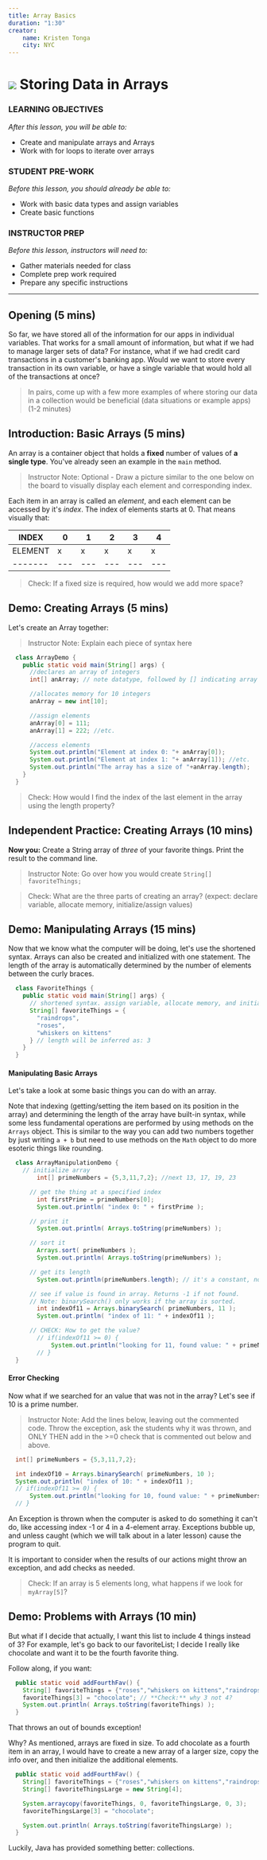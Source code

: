 ```yaml
---
title: Array Basics
duration: "1:30"
creator:
    name: Kristen Tonga
    city: NYC
---
```


# ![](https://ga-dash.s3.amazonaws.com/production/assets/logo-9f88ae6c9c3871690e33280fcf557f33.png) Storing Data in Arrays

### LEARNING OBJECTIVES
*After this lesson, you will be able to:*
- Create and manipulate arrays and Arrays
- Work with for loops to iterate over arrays


### STUDENT PRE-WORK
*Before this lesson, you should already be able to:*
- Work with basic data types and assign variables
- Create basic functions

### INSTRUCTOR PREP
*Before this lesson, instructors will need to:*
- Gather materials needed for class
- Complete prep work required
- Prepare any specific instructions

---
<a name="opening"></a>

## Opening (5 mins)

So far, we have stored all of the information for our apps in individual variables. That works for a small amount of information, but what if we had to manage larger sets of data? For instance, what if we had credit card transactions in a customer's banking app. Would we want to store every transaction in its own variable, or have a single variable that would hold all of the transactions at once?

>  In pairs, come up with a few more examples of where storing our data in a collection would be beneficial (data situations or example apps) (1-2 minutes)

<a name="introduction"></a>
## Introduction: Basic Arrays (5 mins)

An array is a container object that holds a **fixed** number of values of **a single type**. You've already seen an example in the `main` method.

> Instructor Note: Optional - Draw a picture similar to the one below on the board to visually display each element and corresponding index.

Each item in an array is called an *element*, and each element can be accessed by it's *index*. The index of elements starts at 0. That means visually that:

  INDEX  | 0 | 1 | 2 | 3 | 4
  -------|---|---|---|---|---
| ELEMENT| x | x | x | x | x |
  -------|---|---|---|---|---

> Check: If a fixed size is required, how would we add more space?

## Demo: Creating Arrays (5 mins)

Let's create an Array together:

> Instructor Note:  Explain each piece of syntax here

```java
  class ArrayDemo {
    public static void main(String[] args) {
      //declares an array of integers
      int[] anArray; // note datatype, followed by [] indicating array

      //allocates memory for 10 integers
      anArray = new int[10];

      //assign elements
      anArray[0] = 111;
      anArray[1] = 222; //etc.

      //access elements
      System.out.println("Element at index 0: "+ anArray[0]);
      System.out.println("Element at index 1: "+ anArray[1]); //etc.
      System.out.println("The array has a size of "+anArray.length);
    }
  }
```

> Check: How would I find the index of the last element in the array using the length property?

## Independent Practice: Creating Arrays (10 mins)

**Now you:** Create a String array of *three* of your favorite things. Print the result to the command line.

>Instructor Note: Go over how you would create `String[] favoriteThings;`

> Check: What are the three parts of creating an array? (expect: declare variable, allocate memory, initialize/assign values)

## Demo: Manipulating Arrays (15 mins)

Now that we know what the computer will be doing, let's use the shortened syntax. Arrays can also be created and initialized with one statement. The length of the array is automatically determined by the number of elements between the curly braces.

```java
  class FavoriteThings {
    public static void main(String[] args) {
      // shortened syntax. assign variable, allocate memory, and initialize values all in one
      String[] favoriteThings = {
        "raindrops",
        "roses",
        "whiskers on kittens"
      } // length will be inferred as: 3
    }
  }
```

#### Manipulating Basic Arrays

Let's take a look at some basic things you can do with an array.

Note that indexing (getting/setting the item based on its position in the array) and determining the length of the array have built-in syntax, while some less fundamental operations are performed by using methods on the `Arrays` object. This is similar to the way you can add two numbers together by just writing `a + b` but need to use methods on the `Math` object to do more esoteric things like rounding.

```java
  class ArrayManipulationDemo {
    // initialize array
        int[] primeNumbers = {5,3,11,7,2}; //next 13, 17, 19, 23

      // get the thing at a specified index
        int firstPrime = primeNumbers[0];
        System.out.println( "index 0: " + firstPrime );

      // print it
        System.out.println( Arrays.toString(primeNumbers) );

      // sort it
        Arrays.sort( primeNumbers );
        System.out.println( Arrays.toString(primeNumbers) );

      // get its length
        System.out.println(primeNumbers.length); // it's a constant, not a method -- we'll talk about this later

      // see if value is found in array. Returns -1 if not found.
      // Note: binarySearch() only works if the array is sorted.
        int indexOf11 = Arrays.binarySearch( primeNumbers, 11 );
        System.out.println( "index of 11: " + indexOf11 );

      // CHECK: How to get the value?
        // if(indexOf11 >= 0) {
            System.out.println("looking for 11, found value: " + primeNumbers[indexOf11]);
        // }
  }
```

#### Error Checking
Now what if we searched for an value that was not in the array? Let's see if 10 is a prime number.

> Instructor Note: Add the lines below, leaving out the commented code. Throw the exception, ask the students why it was thrown, and ONLY THEN add in the >=0 check that is commented out below and above.

```java
  int[] primeNumbers = {5,3,11,7,2};

  int indexOf10 = Arrays.binarySearch( primeNumbers, 10 );
  System.out.println( "index of 10: " + indexOf11 );
  // if(indexOf11 >= 0) {
      System.out.println("looking for 10, found value: " + primeNumbers[indexOf11]);
  // }
```

An Exception is thrown when the computer is asked to do something it can't do, like accessing index -1 or 4 in a 4-element array. Exceptions bubble up, and unless caught (which we will talk about in a later lesson) cause the program to quit.

It is important to consider when the results of our actions might throw an exception, and add checks as needed.

> Check:  If an array is 5 elements long, what happens if we look for `myArray[5]`?

## Demo: Problems with Arrays (10 min)

But what if I decide that actually, I want this list to include 4 things instead of 3? For example, let's go back to our favoriteList; I decide I really like chocolate and want it to be the fourth favorite thing.

Follow along, if you want:

```java
  public static void addFourthFav() {
    String[] favoriteThings = {"roses","whiskers on kittens","raindrops"};
    favoriteThings[3] = "chocolate"; // **Check:** why 3 not 4?
    System.out.println( Arrays.toString(favoriteThings) );
  }
```

That throws an out of bounds exception!

Why? As mentioned, arrays are fixed in size. To add chocolate as a fourth item in an array, I would have to create a new array of a larger size, copy the info over, and then initialize the additional elements.

```java
  public static void addFourthFav() {
    String[] favoriteThings = {"roses","whiskers on kittens","raindrops"};
    String[] favoriteThingsLarge = new String[4];

    System.arraycopy(favoriteThings, 0, favoriteThingsLarge, 0, 3);
    favoriteThingsLarge[3] = "chocolate";

    System.out.println( Arrays.toString(favoriteThingsLarge) );
  }
```

Luckily, Java has provided something better: collections.